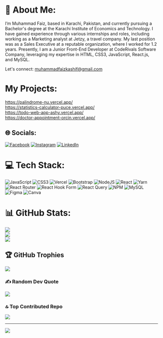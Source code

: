 # 💫 About Me:
I’m Muhammad Faiz, based in Karachi, Pakistan, and currently pursuing a Bachelor's degree at the Karachi Institute of Economics and Technology. I have gained experience through various internships and roles, including working as a Marketing analyst at Jetzy, a travel company. My last position was as a Sales Executive at a reputable organization, where I worked for 1.2 years. Presently, I am a Junior Front-End Developer at CodeRivals Software Company, leveraging my expertise in HTML, CSS3, JavaScript, React.js, and MySQL.

Let's connect: muhammadfaizkashif@gmail.com

# My Projects:
https://palindrome-nu.vercel.app/                                                                                                                                       
https://statistics-calculator-puce.vercel.app/
<br>
https://todo-web-app-ashy.vercel.app/
<br>
https://doctor-appointment-orcin.vercel.app/

## 🌐 Socials:
[![Facebook](https://img.shields.io/badge/Facebook-%231877F2.svg?logo=Facebook&logoColor=white)](https://facebook.com/muhammadfaizkashif) [![Instagram](https://img.shields.io/badge/Instagram-%23E4405F.svg?logo=Instagram&logoColor=white)](https://instagram.com/mohammad_faiz07_) [![LinkedIn](https://img.shields.io/badge/LinkedIn-%230077B5.svg?logo=linkedin&logoColor=white)](https://linkedin.com/in/muhammadfaiz07) 

# 💻 Tech Stack:
![JavaScript](https://img.shields.io/badge/javascript-%23323330.svg?style=for-the-badge&logo=javascript&logoColor=%23F7DF1E) ![CSS3](https://img.shields.io/badge/css3-%231572B6.svg?style=for-the-badge&logo=css3&logoColor=white) ![Vercel](https://img.shields.io/badge/vercel-%23000000.svg?style=for-the-badge&logo=vercel&logoColor=white) ![Bootstrap](https://img.shields.io/badge/bootstrap-%238511FA.svg?style=for-the-badge&logo=bootstrap&logoColor=white) ![NodeJS](https://img.shields.io/badge/node.js-6DA55F?style=for-the-badge&logo=node.js&logoColor=white) ![React](https://img.shields.io/badge/react-%2320232a.svg?style=for-the-badge&logo=react&logoColor=%2361DAFB) ![Yarn](https://img.shields.io/badge/yarn-%232C8EBB.svg?style=for-the-badge&logo=yarn&logoColor=white) ![React Router](https://img.shields.io/badge/React_Router-CA4245?style=for-the-badge&logo=react-router&logoColor=white) ![React Hook Form](https://img.shields.io/badge/React%20Hook%20Form-%23EC5990.svg?style=for-the-badge&logo=reacthookform&logoColor=white) ![React Query](https://img.shields.io/badge/-React%20Query-FF4154?style=for-the-badge&logo=react%20query&logoColor=white) ![NPM](https://img.shields.io/badge/NPM-%23CB3837.svg?style=for-the-badge&logo=npm&logoColor=white) ![MySQL](https://img.shields.io/badge/mysql-4479A1.svg?style=for-the-badge&logo=mysql&logoColor=white) ![Figma](https://img.shields.io/badge/figma-%23F24E1E.svg?style=for-the-badge&logo=figma&logoColor=white) ![Canva](https://img.shields.io/badge/Canva-%2300C4CC.svg?style=for-the-badge&logo=Canva&logoColor=white)
# 📊 GitHub Stats:
![](https://github-readme-stats.vercel.app/api?username=mfaizhere&theme=dark&hide_border=false&include_all_commits=false&count_private=true)<br/>
![](https://github-readme-streak-stats.herokuapp.com/?user=mfaizhere&theme=dark&hide_border=false)<br/>
![](https://github-readme-stats.vercel.app/api/top-langs/?username=mfaizhere&theme=dark&hide_border=false&include_all_commits=false&count_private=true&layout=compact)

## 🏆 GitHub Trophies
![](https://github-profile-trophy.vercel.app/?username=mfaizhere&theme=radical&no-frame=false&no-bg=false&margin-w=4)

### ✍️ Random Dev Quote
![](https://quotes-github-readme.vercel.app/api?type=horizontal&theme=radical)

### 🔝 Top Contributed Repo
![](https://github-contributor-stats.vercel.app/api?username=mfaizhere&limit=5&theme=dark&combine_all_yearly_contributions=true)

---
[![](https://visitcount.itsvg.in/api?id=mfaizhere&icon=0&color=0)](https://visitcount.itsvg.in)

<!-- Proudly created with GPRM ( https://gprm.itsvg.in ) -->
